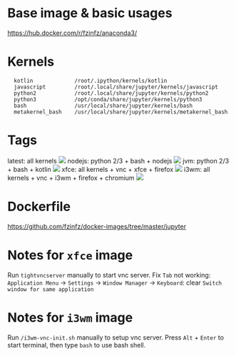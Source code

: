 # Base image & basic usages
https://hub.docker.com/r/fzinfz/anaconda3/

# Kernels
```
  kotlin             /root/.ipython/kernels/kotlin
  javascript         /root/.local/share/jupyter/kernels/javascript
  python2            /root/.local/share/jupyter/kernels/python2
  python3            /opt/conda/share/jupyter/kernels/python3
  bash               /usr/local/share/jupyter/kernels/bash
  metakernel_bash    /usr/local/share/jupyter/kernels/metakernel_bash
```

# Tags
latest:	all kernels [![](https://images.microbadger.com/badges/image/fzinfz/jupyter.svg)](https://microbadger.com/images/fzinfz/jupyter "Get your own image badge on microbadger.com") 
nodejs:	python 2/3 + bash + nodejs [![](https://images.microbadger.com/badges/image/fzinfz/jupyter:nodejs.svg)](https://microbadger.com/images/fzinfz/jupyter:nodejs "Get your own image badge on microbadger.com") 
jvm: 	python 2/3 + bash + kotlin  [![](https://images.microbadger.com/badges/image/fzinfz/jupyter:jvm.svg)](https://microbadger.com/images/fzinfz/jupyter:jvm "Get your own image badge on microbadger.com")
xfce:	all kernels + vnc + xfce + firefox  [![](https://images.microbadger.com/badges/image/fzinfz/jupyter:xfce.svg)](https://microbadger.com/images/fzinfz/jupyter:xfce "Get your own image badge on microbadger.com")
i3wm:	all kernels + vnc + i3wm + firefox + chromium  [![](https://images.microbadger.com/badges/image/fzinfz/jupyter:i3wm.svg)](https://microbadger.com/images/fzinfz/jupyter:i3wm "Get your own image badge on microbadger.com")

# Dockerfile
https://github.com/fzinfz/docker-images/tree/master/jupyter

# Notes for `xfce` image
Run `tightvncserver` manually to start vnc server.
Fix `Tab` not working: `Application Menu` -> `Settings` -> `Window Manager` -> `Keyboard`: clear `Switch window for same application`

# Notes for `i3wm` image
Run `/i3wm-vnc-init.sh` manually to setup vnc server.
Press `Alt` + `Enter` to start terminal, then type `bash` to use bash shell.
